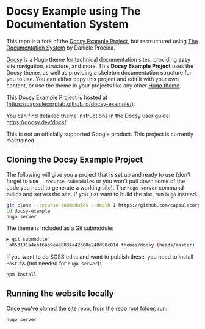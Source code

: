 # Docsy Example using The Documentation System

This repo is a fork of the [Docsy Example Project](https://github.com/google/docsy-example), but restructured using [The Documentation System](https://documentation.divio.com/) by Daniele Procida.

[Docsy](https://github.com/google/docsy) is a Hugo theme for technical documentation sites, providing easy site navigation, structure, and more. This **Docsy Example Project** uses the Docsy theme, as well as providing a skeleton documentation structure for you to use. You can either copy this project and edit it with your own content, or use the theme in your projects like any other [Hugo theme](https://gohugo.io/themes/installing-and-using-themes/).

This Docsy Example Project is hosted at (https://capsulecorplab.github.io/docsy-example/).

You can find detailed theme instructions in the Docsy user guide: https://docsy.dev/docs/

This is not an officially supported Google product. This project is currently maintained.

## Cloning the Docsy Example Project

The following will give you a project that is set up and ready to use (don't forget to use `--recurse-submodules` or you won't pull down some of the code you need to generate a working site). The `hugo server` command builds and serves the site. If you just want to build the site, run `hugo` instead.

```bash
git clone --recurse-submodules --depth 1 https://github.com/capsulecorplab/docsy-example.git
cd docsy-example
hugo server
```

The theme is included as a Git submodule:

```bash
▶ git submodule
 a053131a4ebf6a59e4e8834a42368e248d98c01d themes/docsy (heads/master)
```

If you want to do SCSS edits and want to publish these, you need to install `PostCSS` (not needed for `hugo server`):

```bash
npm install
```

<!--### Cloning the Example from the Theme Project


```bash
git clone --recurse-submodules --depth 1 https://github.com/docsy.git
cd tech-doc-hugo-theme/exampleSite
HUGO_THEMESDIR="../.." hugo server
```


Note that the Hugo Theme Site requires the `exampleSite` to live in a subfolder of the theme itself. To avoid recursive duplication, the example site is added as a Git subtree:

```bash
git subtree add --prefix exampleSite https://github.com/google/docsy.git  master --squash
```

To pull in changes, see `pull-deps.sh` script in the theme.-->

## Running the website locally

Once you've cloned the site repo, from the repo root folder, run:

```
hugo server
```
